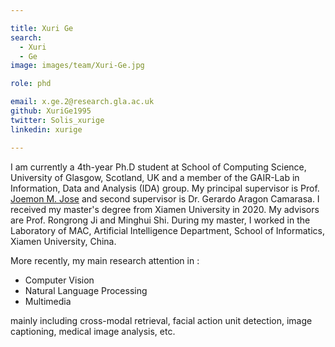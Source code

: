 ```yaml
---

title: Xuri Ge
search:
  - Xuri
  - Ge
image: images/team/Xuri-Ge.jpg

role: phd

email: x.ge.2@research.gla.ac.uk
github: XuriGe1995
twitter: Solis_xurige
linkedin: xurige

---
```


I am currently a 4th-year Ph.D student at School of Computing Science, University of Glasgow, Scotland, UK and a member of the GAIR-Lab in Information, Data and Analysis (IDA) group. My principal supervisor is Prof. [Joemon M. Jose](https://www.gla.ac.uk/schools/computing/staff/joemonjose/) and second supervisor is Dr. Gerardo Aragon Camarasa. I received my master's degree from Xiamen University in 2020. My advisors are Prof. Rongrong Ji and Minghui Shi. During my master, I worked in the Laboratory of MAC, Artificial Intelligence Department, School of Informatics, Xiamen University, China.

More recently, my main research attention in :
- Computer Vision
- Natural Language Processing 
- Multimedia
  
mainly including cross-modal retrieval, facial action unit detection, image captioning, medical image analysis, etc.
 
